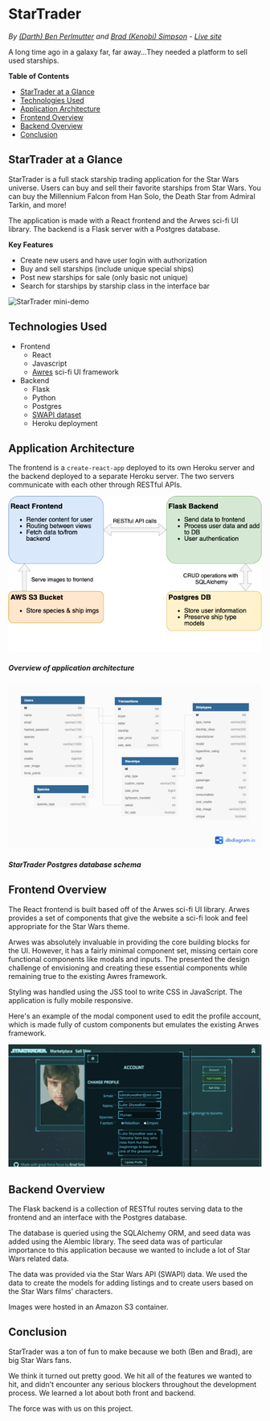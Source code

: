 # StarTrader
*By [(Darth) Ben Perlmutter](http://ben.perlmutter.io/) and [Brad (Kenobi) Simpson](https://github.com/bradsimpson213) - [Live site](https://startrader-app.herokuapp.com/)*

A long time ago in a galaxy far, far away...They needed a platform to sell used starships.

**Table of Contents**
  * [StarTrader at a Glance](#startrader-at-a-glance)
  * [Technologies Used](#technologies-used)
  * [Application Architecture](#application-architecture)
  * [Frontend Overview](#frontend-overview)
  * [Backend Overview](#backend-overview)
  * [Conclusion](#conclusion)

## StarTrader at a Glance
StarTrader is a full stack starship trading application for the Star Wars universe. Users can buy and sell their favorite starships from Star Wars. You can buy the Millennium Falcon from Han Solo, the Death Star from Admiral Tarkin, and more!  

The application is made with a React frontend and the Arwes sci-fi UI library. The backend is a Flask server with a Postgres database. 

**Key Features**
* Create new users and have user login with authorization
* Buy and sell starships (include unique special ships)
* Post new starships for sale (only basic not unique)
* Search for starships by starship class  in the interface bar

![StarTrader mini-demo](/readme-assets/star-trader-demo.gif)

## Technologies Used
* Frontend
  * React 
  * Javascript 
  * [Awres](https://arwes.dev/) sci-fi UI framework
* Backend
  * Flask
  * Python 
  * Postgres
  * [SWAPI dataset](https://swapi.dev/)
  * Heroku deployment

## Application Architecture
The frontend is a `create-react-app` deployed to its own Heroku server and the backend deployed to a separate Heroku server. The two servers communicate with each other through RESTful APIs. 

![application architecture](/readme-assets/startrader-architecture.png)
##### Overview of application architecture

![Database schema](/readme-assets/star-trader-schema.png)
##### StarTrader Postgres database schema

## Frontend Overview
The React frontend is built based off of the Arwes sci-fi UI library. Arwes provides a set of components that give the website a sci-fi look and feel appropriate for the Star Wars theme. 

Arwes was absolutely invaluable in providing the core building blocks for the UI. However, it has a fairly minimal component set, missing certain core functional components like modals and inputs. The presented the design challenge of envisioning and creating these essential components while remaining true to the existing Awres framework. 

Styling was handled using the JSS tool to write CSS in JavaScript. The application is fully mobile responsive.

Here's an example of the modal component used to edit the profile account, which is made fully of custom components but  emulates the existing Arwes framework. 

![Edit Listing Modal](readme-assets/startrader-edit-account-modal.png)

## Backend Overview
The Flask backend is a collection of RESTful routes serving data to the frontend and an interface with the Postgres database. 

The database is queried using the SQLAlchemy ORM, and seed data was added using the Alembic library. The seed data was of particular importance to this application because we wanted to include a lot of Star Wars related data. 

The data was provided via the Star Wars API (SWAPI) data. We used the data to create the models for adding listings and to create users based on the Star Wars films' characters. 

Images were hosted in an Amazon S3 container. 

## Conclusion
StarTrader was a ton of fun to make because we both (Ben and Brad), are big Star Wars fans. 

We think it turned out pretty good. We hit all of the features we wanted to hit, and didn't encounter any serious blockers throughout the development process. We learned a lot about both front and backend.

The force was with us on this project. 
